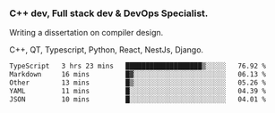 <h3>C++ dev, Full stack dev & DevOps Specialist.</h3>
<p>Writing a dissertation on compiler design. <p>
<p>C++, QT, Typescript, Python, React, NestJs, Django.</p>

<!--START_SECTION:waka-->

```txt
TypeScript   3 hrs 23 mins   ███████████████████▒░░░░░   76.92 %
Markdown     16 mins         █▓░░░░░░░░░░░░░░░░░░░░░░░   06.13 %
Other        13 mins         █▒░░░░░░░░░░░░░░░░░░░░░░░   05.26 %
YAML         11 mins         █░░░░░░░░░░░░░░░░░░░░░░░░   04.39 %
JSON         10 mins         █░░░░░░░░░░░░░░░░░░░░░░░░   04.01 %
```

<!--END_SECTION:waka-->
